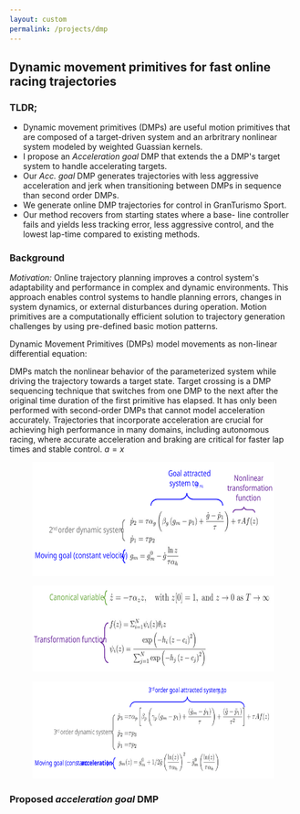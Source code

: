 ```yaml
---
layout: custom
permalink: /projects/dmp
---
```



## Dynamic movement primitives for fast online racing trajectories
### TLDR;
- Dynamic movement primitives (DMPs) are useful motion primitives that are composed of a target-driven system and an arbritrary nonlinear system modeled by weighted Guassian kernels.
- I propose an _Acceleration goal_ DMP that extends the a DMP's target system
to handle accelerating targets.
- Our _Acc. goal_ DMP generates trajectories with less
aggressive acceleration and jerk when transitioning
between DMPs in sequence than second order DMPs.
- We generate online DMP trajectories for control in
GranTurismo Sport.
- Our method recovers from starting states where a base-
line controller fails and yields less tracking error, less
aggressive control, and the lowest lap-time compared
to existing methods.

### Background
_Motivation:_ Online trajectory planning improves a control system's adaptability and performance in complex and dynamic environments. This approach enables control systems to handle planning errors, changes in system dynamics, or external disturbances during operation. Motion primitives are a computationally efficient solution to trajectory generation challenges by using pre-defined basic motion patterns.

Dynamic Movement Primitives (DMPs) model movements as non-linear differential equation:


 DMPs match the nonlinear behavior of the parameterized system while driving the trajectory towards a target state. Target crossing is a DMP sequencing technique that switches from one DMP to the next after the original time duration of the first primitive has elapsed. It has only been performed with second-order DMPs that cannot model acceleration accurately. Trajectories that incorporate acceleration are crucial for achieving high performance in many domains, including autonomous racing, where accurate acceleration and braking are critical for faster lap times and stable control.
 $a = x$

<div style="text-align: center;">
<figure>
<img src="./eqns/dmp/dmp2.svg" alt="Accel. goal equations" height="200"/>       
</figure>
</div>

<div style="text-align: center;">
<figure>
<img src="./eqns/dmp/transformation.svg" alt="2nd Order DMP equations" height="150"/>       
</figure>
</div>

<div style="text-align: center;">
<figure>
<img src="./eqns/dmp/dmp3.svg" alt="3rd Order DMP equations" height="170"/>       
</figure>
</div>

### Proposed _acceleration goal_ DMP

